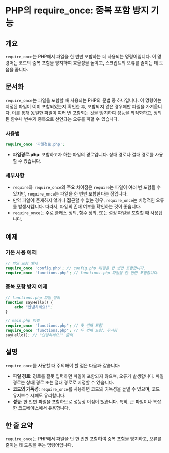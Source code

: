 <!--
Meta Description: # PHP의 require_once: 중복 포함 방지 기능 ## 개요 `require_once`는 PHP에서 파일을 한 번만 포함하는 데 사용되는 명령어입니다. 이 명령어는 코드의 중복 포함을 방지하여 효율성을 높이고, 스크립트의 오류를 줄이는 데 도움을 줍니다. ##...
Meta Keywords: require_once, php, 파일을, 파일이, functions
-->

# PHP의 require_once: 중복 포함 방지 기능

## 개요
`require_once`는 PHP에서 파일을 한 번만 포함하는 데 사용되는 명령어입니다. 이 명령어는 코드의 중복 포함을 방지하여 효율성을 높이고, 스크립트의 오류를 줄이는 데 도움을 줍니다.

## 문서화
`require_once`는 파일을 포함할 때 사용되는 PHP의 문법 중 하나입니다. 이 명령어는 지정된 파일이 이미 포함되었는지 확인한 후, 포함되지 않은 경우에만 파일을 가져옵니다. 이를 통해 동일한 파일이 여러 번 포함되는 것을 방지하여 성능을 최적화하고, 정의된 함수나 변수가 중복으로 선언되는 오류를 피할 수 있습니다.

### 사용법
```php
require_once '파일경로.php';
```

- **파일경로.php**: 포함하고자 하는 파일의 경로입니다. 상대 경로나 절대 경로를 사용할 수 있습니다.

### 세부사항
- `require`와 `require_once`의 주요 차이점은 `require`는 파일이 여러 번 포함될 수 있지만, `require_once`는 파일을 한 번만 포함한다는 점입니다.
- 만약 파일이 존재하지 않거나 접근할 수 없는 경우, `require_once`는 치명적인 오류를 발생시킵니다. 따라서, 파일의 존재 여부를 확인하는 것이 좋습니다.
- `require_once`는 주로 클래스 정의, 함수 정의, 또는 설정 파일을 포함할 때 사용됩니다.

## 예제
### 기본 사용 예제
```php
// 파일 포함 예제
require_once 'config.php'; // config.php 파일을 한 번만 포함합니다.
require_once 'functions.php'; // functions.php 파일을 한 번만 포함합니다.
```

### 중복 포함 방지 예제
```php
// functions.php 파일 정의
function sayHello() {
    echo "안녕하세요!";
}

// main.php 파일
require_once 'functions.php'; // 첫 번째 포함
require_once 'functions.php'; // 두 번째 포함, 무시됨
sayHello(); // "안녕하세요!" 출력
```

## 설명
`require_once`를 사용할 때 주의해야 할 점은 다음과 같습니다:
- **파일 경로**: 경로를 잘못 입력하면 파일이 포함되지 않으며, 오류가 발생합니다. 파일 경로는 상대 경로 또는 절대 경로로 지정할 수 있습니다.
- **코드의 가독성**: `require_once`를 사용하면 코드의 가독성을 높일 수 있으며, 코드 유지보수 시에도 유리합니다.
- **성능**: 한 번만 파일을 포함하므로 성능상 이점이 있습니다. 특히, 큰 파일이나 복잡한 코드베이스에서 유용합니다.

## 한 줄 요약
`require_once`는 PHP에서 파일을 단 한 번만 포함하여 중복 포함을 방지하고, 오류를 줄이는 데 도움을 주는 명령어입니다.